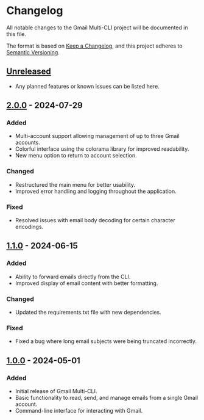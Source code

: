 # Changelog

All notable changes to the Gmail Multi-CLI project will be documented in this file.

The format is based on [Keep a Changelog](https://keepachangelog.com/en/1.0.0/),
and this project adheres to [Semantic Versioning](https://semver.org/spec/v2.0.0.html).

## [Unreleased][Unreleased]

- Any planned features or known issues can be listed here.

## [2.0.0][2.0.0] - 2024-07-29

### Added

- Multi-account support allowing management of up to three Gmail accounts.
- Colorful interface using the colorama library for improved readability.
- New menu option to return to account selection.

### Changed

- Restructured the main menu for better usability.
- Improved error handling and logging throughout the application.

### Fixed

- Resolved issues with email body decoding for certain character encodings.

## [1.1.0][1.1.0] - 2024-06-15

### Added

- Ability to forward emails directly from the CLI.
- Improved display of email content with better formatting.

### Changed

- Updated the requirements.txt file with new dependencies.

### Fixed

- Fixed a bug where long email subjects were being truncated incorrectly.

## [1.0.0][1.0.0] - 2024-05-01

### Added

- Initial release of Gmail Multi-CLI.
- Basic functionality to read, send, and manage emails from a single Gmail account.
- Command-line interface for interacting with Gmail.

[Unreleased]: https://github.com/yourusername/gmail-multi-cli/compare/v2.0.0...HEAD
[2.0.0]: https://github.com/yourusername/gmail-multi-cli/compare/v1.1.0...v2.0.0
[1.1.0]: https://github.com/yourusername/gmail-multi-cli/compare/v1.0.0...v1.1.0

[1.0.0]: https://github.com/yourusername/gmail-multi-cli/releases/tag/v1.0.0
